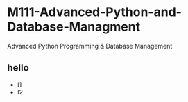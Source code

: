 # M111-Advanced-Python-and-Database-Managment
Advanced Python Programming &amp; Database Management

## hello

- l1
- l2
